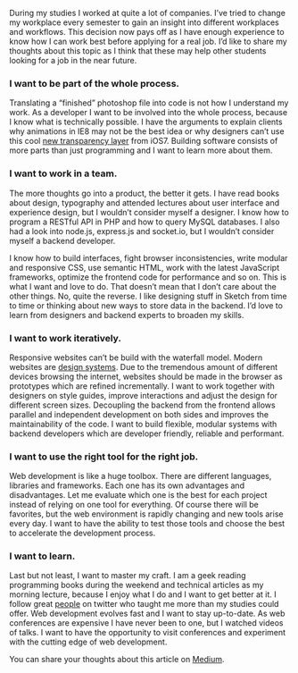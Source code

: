 
During my studies I worked at quite a lot of companies. I’ve tried to change my workplace every semester to gain an insight into different workplaces and workflows. This decision now pays off as I have enough experience to know how I can work best before applying for a real job. I’d like to share my thoughts about this topic as I think that these may help other students looking for a job in the near future.

### I want to be part of the whole process.
Translating a “finished” photoshop file into code is not how I understand my work. As a developer I want to be involved into the whole process, because I know what is technically possible. I have the arguments to explain clients why animations in IE8 may not be the best idea or why designers can’t use this cool [new transparency layer](http://www.allenpike.com/2013/ios7-catch-me-if-you-can/) from iOS7. Building software consists of more parts than just programming and I want to learn more about them.

### I want to work in a team.
The more thoughts go into a product, the better it gets. I have read books about design, typography and attended lectures about user interface and experience design, but I wouldn’t consider myself a designer. I know how to program a RESTful API in PHP and how to query MySQL databases. I also had a look into node.js, express.js and socket.io, but I wouldn’t consider myself a backend developer.

I know how to build interfaces, fight browser inconsistencies, write modular and responsive CSS, use semantic HTML, work with the latest JavaScript frameworks, optimize the frontend code for performance and so on. This is what I want and love to do. That doesn’t mean that I don’t care about the other things. No, quite the reverse. I like designing stuff in Sketch from time to time or thinking about new ways to store data in the backend. I’d love to learn from designers and backend experts to broaden my skills.

### I want to work iteratively.
Responsive websites can’t be build with the waterfall model. Modern websites are [design systems](http://bradfrostweb.com/blog/post/atomic-web-design/). Due to the tremendous amount of different devices browsing the internet, websites should be made in the browser as prototypes which are refined incrementally. I want to work together with designers on style guides, improve interactions and adjust the design for different screen sizes. Decoupling the backend from the frontend allows parallel and independent development on both sides and improves the maintainability of the code. I want to build flexible, modular systems with backend developers which are developer friendly, reliable and performant.

### I want to use the right tool for the right job.
Web development is like a huge toolbox. There are different languages, libraries and frameworks. Each one has its own advantages and disadvantages. Let me evaluate which one is the best for each project instead of relying on one tool for everything. Of course there will be favorites, but the web environment is rapidly changing and new tools arise every day. I want to have the ability to test those tools and choose the best to accelerate the development process.

### I want to learn.
Last but not least, I want to master my craft. I am a geek reading programming books during the weekend and technical articles as my morning lecture, because I enjoy what I do and I want to get better at it. I follow great [people](https://twitter.com/max_hoffmann/following) on twitter who taught me more than my studies could offer. Web development evolves fast and I want to stay up-to-date. As web conferences are expensive I have never been to one, but I watched videos of talks. I want to have the opportunity to visit conferences and experiment with the cutting edge of web development.

You can share your thoughts about this article on [Medium](https://medium.com/p/a5abc179d472).
